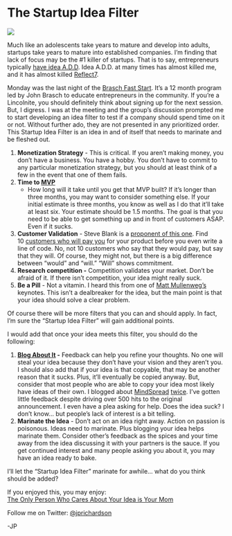 <!--
id: 935550443
link: http://loudjet.com/a/the-startup-idea-filter
slug: the-startup-idea-filter
date: Wed Aug 11 2010 00:02:00 GMT-0500 (CDT)
publish: 2010-08-011
tags: ideas
-->


The Startup Idea Filter
=======================

![](http://media.tumblr.com/tumblr_l6z1oon2sH1qzbc4f.jpg)

Much like an adolescents take years to mature and develop into adults,
startups take years to mature into established companies. I’m finding
that lack of focus may be the \#1 killer of startups. That is to say,
entrepreneurs typically [have idea
A.D.D](http://spencerfry.com/idea-shaping). Idea A.D.D. at many times
has almost killed me, and it has almost
killed [Reflect7](http://reflect7.com).

Monday was the last night of the [Brasch Fast
Start](http://braschfaststart.com). It’s a 12 month program led by John
Brasch to educate entrepreneurs in the community. If you’re a
Lincolnite, you should definitely think about signing up for the next
session. But, I digress. I was at the meeting and the group’s discussion
prompted me to start developing an idea filter to test if a company
should spend time on it or not. Without further ado, they are not
presented in any prioritized order. This Startup Idea Filter is an idea
in and of itself that needs to marinate and be fleshed out.

1.  **Monetization Strategy** - This is critical. If you aren’t making
    money, you don’t have a business. You have a hobby. You don’t have
    to commit to any particular monetization strategy, but you should at
    least think of a few in the event that one of them fails.
2.  **Time to [MVP](http://loudjet.com/a/mvp-galls-law)**
    - How long will it take until you get that MVP built? If it’s longer
    than three months, you may want to consider something else. If your
    initial estimate is three months, you know as well as I do that
    it’ll take at least six. Your estimate should be 1.5 months. The
    goal is that you need to be able to get something up and in front of
    customers ASAP. Even if it sucks.
3.  **Customer Validation** - Steve Blank is a [proponent of this
    one](http://www.slideshare.net/venturehacks/customer-development-methodology-presentation).
    Find 10 [customers who will pay
    you](http://blog.asmartbear.com/customer-validation.html) for your
    product before you even write a line of code. No, not 10 customers
    who say that they would pay, but say that they will. Of course, they
    might not, but there is a big difference between “would” and “will.”
    “Will” shows commitment.
4.  **Research competition -** Competition validates your market. Don’t
    be afraid of it. If there isn’t competition, your idea might really
    suck.
5.  **Be a Pill** - Not a vitamin. I heard this from one of [Matt
    Mullenweg’s](http://en.wikipedia.org/wiki/Matt_Mullenweg) keynotes.
    This isn’t a dealbreaker for the idea, but the main point is that
    your idea should solve a clear problem. 

Of course there will be more filters that you can and should apply. In
fact, I’m sure the “Startup Idea Filter” will gain additional points.

I would add that once your idea meets this filter, you should do the
following:

1.  **[Blog About
    It](http://cdixon.org/2010/03/14/developing-new-startup-ideas/) -** Feedback
    can help you refine your thoughts. No one will steal your idea
    because they don’t have your vision and they aren’t you. I should
    also add that if your idea is that copyable, that may be another
    reason that it sucks. Plus, it’ll eventually be copied anyway. But,
    consider that most people who are able to copy your idea most likely
    have ideas of their own. I blogged about
    [MindSpread](http://loudjet.com/a/announcing-mindspread)
    [twice](http://loudjet.com/a/what-would-motivate-you-to-use-mindspread).
    I’ve gotten little feedback despite driving over 500 hits to the
    original announcement. I even have a plea asking for help. Does the
    idea suck? I don’t know… but people’s lack of interest is a bit
    telling.
2.  **Marinate the Idea** - Don’t act on an idea right away. Action on
    passion is poisonous. Ideas need to marinate. Plus blogging your
    idea helps marinate them. Consider other’s feedback as the spices
    and your time away from the idea discussing it with your partners is
    the sauce. If you get continued interest and many people asking you
    about it, you may have an idea ready to bake.

I’ll let the “Startup Idea Filter” marinate for awhile… what do you
think should be added?

If you enjoyed this, you may enjoy:\
[The Only Person Who Cares About Your Idea is Your
Mom](http://loudjet.com/a/idea-sucks)

Follow me on Twitter: [@jprichardson](http://twitter.com/jprichardson)

-JP 

